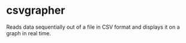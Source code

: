 # csvgrapher
Reads data sequentially out of a file in CSV format and displays it on a graph in real time.
